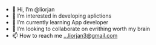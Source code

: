 - 👋 Hi, I’m @liorjan
- 👀 I’m interested in developing aplictions  
- 🌱 I’m currently learning App developer
- 💞️ I’m looking to collaborate on evrithing worth my brain
- 📫 How to reach me ...liorjan3@gmail.com

<!---
liorjan/liorjan is a ✨ special ✨ repository because its `README.md` (this file) appears on your GitHub profile.
You can click the Preview link to take a look at your changes.
--->
